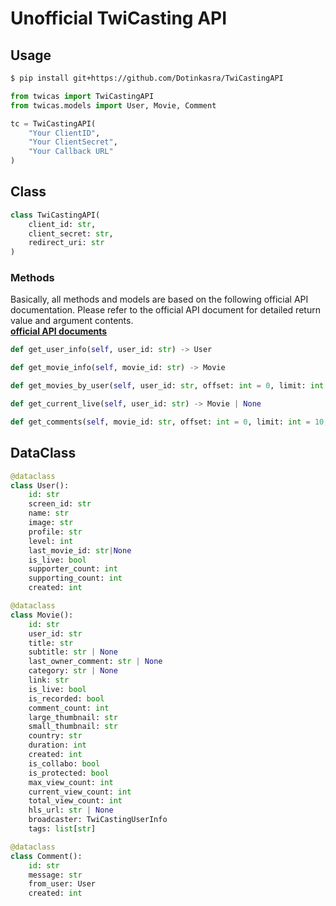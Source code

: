 # Unofficial TwiCasting API

## Usage
```bash
$ pip install git+https://github.com/Dotinkasra/TwiCastingAPI
```

```python
from twicas import TwiCastingAPI
from twicas.models import User, Movie, Comment

tc = TwiCastingAPI(
    "Your ClientID",
    "Your ClientSecret",
    "Your Callback URL"
)
```

## Class
```python
class TwiCastingAPI(
    client_id: str,
    client_secret: str,
    redirect_uri: str
)
```

### Methods
Basically, all methods and models are based on the following official API documentation.
Please refer to the official API document for detailed return value and argument contents.  
**[official API documents](https://apiv2-doc.twitcasting.tv/)**
```python
def get_user_info(self, user_id: str) -> User
```

```python
def get_movie_info(self, movie_id: str) -> Movie
```

```python
def get_movies_by_user(self, user_id: str, offset: int = 0, limit: int = 20, slice_id: str = None) -> list[Movie]
```

```python
def get_current_live(self, user_id: str) -> Movie | None
```

```python
def get_comments(self, movie_id: str, offset: int = 0, limit: int = 10, slice_id: str = None) -> Tuple[int, list[Comment]]
```

## DataClass
```python
@dataclass
class User():
    id: str
    screen_id: str
    name: str
    image: str
    profile: str
    level: int
    last_movie_id: str|None
    is_live: bool
    supporter_count: int
    supporting_count: int
    created: int
```

```python
@dataclass
class Movie():
    id: str
    user_id: str
    title: str
    subtitle: str | None
    last_owner_comment: str | None
    category: str | None
    link: str
    is_live: bool
    is_recorded: bool
    comment_count: int
    large_thumbnail: str
    small_thumbnail: str
    country: str
    duration: int
    created: int
    is_collabo: bool
    is_protected: bool
    max_view_count: int
    current_view_count: int
    total_view_count: int
    hls_url: str | None
    broadcaster: TwiCastingUserInfo
    tags: list[str]
```

```python
@dataclass
class Comment():
    id: str
    message: str
    from_user: User
    created: int
```

